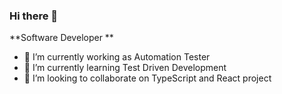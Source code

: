 ### Hi there 👋

<!--
**vijayakunwar/vijayakunwar** is a ✨ _special_ ✨ repository because its `README.md` (this file) appears on your GitHub profile.

Here are some ideas to get you started:

- 🔭 I’m currently working on ...
- 🌱 I’m currently learning ...
- 👯 I’m looking to collaborate on ...
- 🤔 I’m looking for help with ...
- 💬 Ask me about ...
- 📫 How to reach me: ...
- 😄 Pronouns: ...
- ⚡ Fun fact: ...

-->
<!--
**Software Developer | XYZ Tech Solutions | City, State | MM/YYYY - Present**

- Collaborated with cross-functional teams to design, develop, and implement software solutions for clients.
- Conducted comprehensive code reviews to ensure adherence to coding standards and best practices.
- Created and maintained detailed technical documentation, including API documentation, user guides, and release notes.
- Streamlined the documentation process, resulting in a 20% improvement in readability and user comprehension.
- Facilitated knowledge transfer sessions to ensure team members and stakeholders were well-versed in software features and functionality.
- Actively participated in Agile ceremonies, providing valuable insights and ensuring documentation alignment with project timelines.

-->
**Software Developer **
- 🔭 I’m currently working as Automation Tester 
- 🌱 I’m currently learning Test Driven Development
- 👯 I’m looking to collaborate on TypeScript and React project


